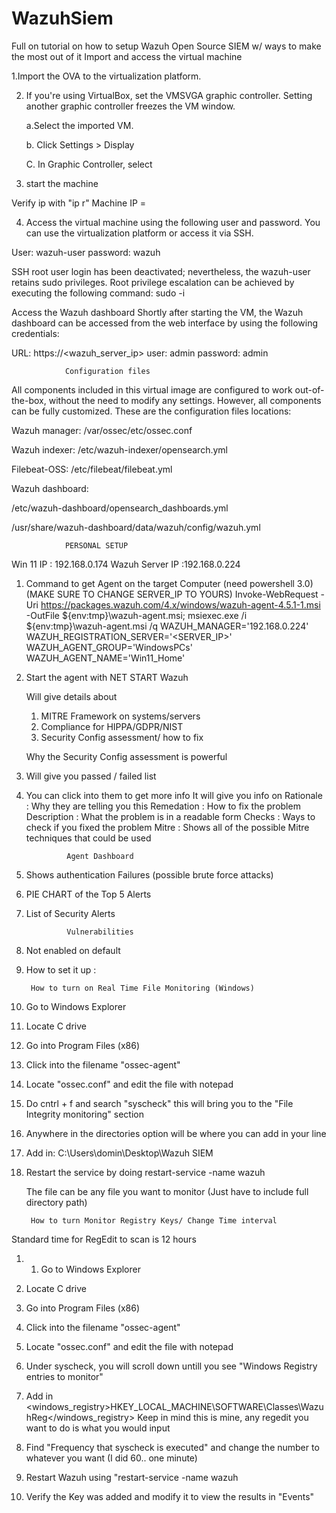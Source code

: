 # WazuhSiem
Full on tutorial on how to setup Wazuh Open Source SIEM w/ ways to make the most out of it
Import and access the virtual machine

1.Import the OVA to the virtualization platform.

2. If you're using VirtualBox, set the VMSVGA graphic controller. Setting another graphic controller freezes the VM window.

	a.Select the imported VM.

	b. Click Settings > Display

	C. In Graphic Controller, select <VMSGA option>


3. start the machine
	
Verify ip with "ip r" 
	Machine IP = <your ip>

4. Access the virtual machine using the following user and password. You can use the virtualization platform or access it via SSH.

User: wazuh-user
password: wazuh

SSH root user login has been deactivated; nevertheless, the wazuh-user retains sudo privileges. Root privilege escalation can be achieved by executing the following command:
		sudo -i 


Access the Wazuh dashboard
Shortly after starting the VM, the Wazuh dashboard can be accessed from the web interface by using the following credentials:


URL: https://<wazuh_server_ip>
user: admin
password: admin

				Configuration files

All components included in this virtual image are configured to work out-of-the-box, without the need to modify any settings. However, all components can be fully customized. These are the configuration files locations:

Wazuh manager: /var/ossec/etc/ossec.conf

Wazuh indexer: /etc/wazuh-indexer/opensearch.yml

Filebeat-OSS: /etc/filebeat/filebeat.yml

Wazuh dashboard:

/etc/wazuh-dashboard/opensearch_dashboards.yml

/usr/share/wazuh-dashboard/data/wazuh/config/wazuh.yml


				PERSONAL SETUP 
Win 11 IP : 192.168.0.174
Wazuh Server IP :192.168.0.224
 
1. Command to get Agent on the target Computer (need powershell 3.0) (MAKE SURE TO CHANGE SERVER_IP TO YOURS)
Invoke-WebRequest -Uri https://packages.wazuh.com/4.x/windows/wazuh-agent-4.5.1-1.msi -OutFile ${env:tmp}\wazuh-agent.msi; msiexec.exe /i ${env:tmp}\wazuh-agent.msi /q WAZUH_MANAGER='192.168.0.224' WAZUH_REGISTRATION_SERVER='<SERVER_IP>' WAZUH_AGENT_GROUP='WindowsPCs' WAZUH_AGENT_NAME='Win11_Home' 

2. Start the agent with NET START Wazuh 

	Will give details about 
	1. MITRE Framework on systems/servers
	2. Compliance for HIPPA/GDPR/NIST
	3. Security Config assessment/ how to fix

	Why the Security Config assessment is powerful

1. Will give you passed / failed list
2. You can click into them to get more info 
	It will give you info on 
	Rationale : Why they are telling you this 
	Remedation : How to fix the problem 
	Description : What the problem is in a readable form
	Checks : Ways to check if you fixed the problem 
	Mitre : Shows all of the possible Mitre techniques that could be used 

				Agent Dashboard 
1. Shows authentication Failures (possible brute force attacks)
2. PIE CHART of the Top 5 Alerts 
3. List of Security Alerts 

				Vulnerabilities 
1. Not enabled on default 
2. How to set it up : 
	


		How to turn on Real Time File Monitoring (Windows) 
1. Go to Windows Explorer 
2. Locate C drive 
3. Go into Program Files (x86)
4. Click into the filename "ossec-agent" 
5. Locate "ossec.conf" and edit the file with notepad
6. Do cntrl + f and search "syscheck" this will bring you to the "File Integrity monitoring" section 
7. Anywhere in the directories option will be where you can add in your line
8. Add in: <directories realtime= "yes" report_changes="yes" check_all="yes">C:\Users\domin\Desktop\Wazuh SIEM</directories>
9. Restart the service by doing restart-service -name wazuh 
	
	The file can be any file you want to monitor (Just have to include full directory path)


		How to turn Monitor Registry Keys/ Change Time interval

Standard time for RegEdit to scan is 12 hours

1. 1. Go to Windows Explorer 
2. Locate C drive 
3. Go into Program Files (x86)
4. Click into the filename "ossec-agent" 
5. Locate "ossec.conf" and edit the file with notepad
6. Under syscheck, you will scroll down untill you see "Windows Registry entries to monitor"
7. Add in <windows_registry>HKEY_LOCAL_MACHINE\SOFTWARE\Classes\WazuhReg</windows_registry>
	Keep in mind this is mine, any regedit you want to do is what you would input

8. Find "Frequency that syscheck is executed" and change the number to whatever you want (I did 60.. one minute)
9. Restart Wazuh using "restart-service -name wazuh 
10. Verify the Key was added and modify it to view the results in "Events" 
